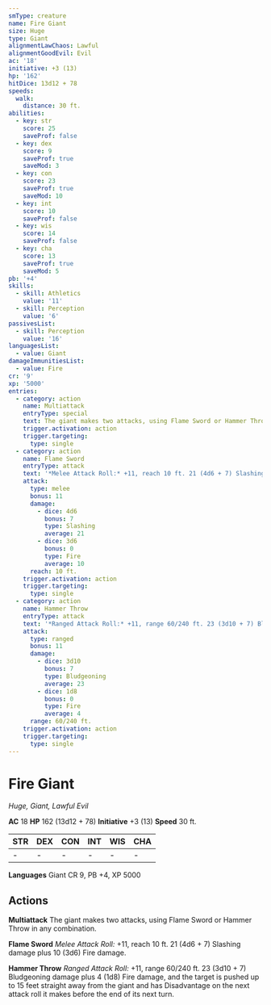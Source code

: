 ```yaml
---
smType: creature
name: Fire Giant
size: Huge
type: Giant
alignmentLawChaos: Lawful
alignmentGoodEvil: Evil
ac: '18'
initiative: +3 (13)
hp: '162'
hitDice: 13d12 + 78
speeds:
  walk:
    distance: 30 ft.
abilities:
  - key: str
    score: 25
    saveProf: false
  - key: dex
    score: 9
    saveProf: true
    saveMod: 3
  - key: con
    score: 23
    saveProf: true
    saveMod: 10
  - key: int
    score: 10
    saveProf: false
  - key: wis
    score: 14
    saveProf: false
  - key: cha
    score: 13
    saveProf: true
    saveMod: 5
pb: '+4'
skills:
  - skill: Athletics
    value: '11'
  - skill: Perception
    value: '6'
passivesList:
  - skill: Perception
    value: '16'
languagesList:
  - value: Giant
damageImmunitiesList:
  - value: Fire
cr: '9'
xp: '5000'
entries:
  - category: action
    name: Multiattack
    entryType: special
    text: The giant makes two attacks, using Flame Sword or Hammer Throw in any combination.
    trigger.activation: action
    trigger.targeting:
      type: single
  - category: action
    name: Flame Sword
    entryType: attack
    text: '*Melee Attack Roll:* +11, reach 10 ft. 21 (4d6 + 7) Slashing damage plus 10 (3d6) Fire damage.'
    attack:
      type: melee
      bonus: 11
      damage:
        - dice: 4d6
          bonus: 7
          type: Slashing
          average: 21
        - dice: 3d6
          bonus: 0
          type: Fire
          average: 10
      reach: 10 ft.
    trigger.activation: action
    trigger.targeting:
      type: single
  - category: action
    name: Hammer Throw
    entryType: attack
    text: '*Ranged Attack Roll:* +11, range 60/240 ft. 23 (3d10 + 7) Bludgeoning damage plus 4 (1d8) Fire damage, and the target is pushed up to 15 feet straight away from the giant and has Disadvantage on the next attack roll it makes before the end of its next turn.'
    attack:
      type: ranged
      bonus: 11
      damage:
        - dice: 3d10
          bonus: 7
          type: Bludgeoning
          average: 23
        - dice: 1d8
          bonus: 0
          type: Fire
          average: 4
      range: 60/240 ft.
    trigger.activation: action
    trigger.targeting:
      type: single
---
```


# Fire Giant
*Huge, Giant, Lawful Evil*

**AC** 18
**HP** 162 (13d12 + 78)
**Initiative** +3 (13)
**Speed** 30 ft.

| STR | DEX | CON | INT | WIS | CHA |
| --- | --- | --- | --- | --- | --- |
| - | - | - | - | - | - |

**Languages** Giant
CR 9, PB +4, XP 5000

## Actions

**Multiattack**
The giant makes two attacks, using Flame Sword or Hammer Throw in any combination.

**Flame Sword**
*Melee Attack Roll:* +11, reach 10 ft. 21 (4d6 + 7) Slashing damage plus 10 (3d6) Fire damage.

**Hammer Throw**
*Ranged Attack Roll:* +11, range 60/240 ft. 23 (3d10 + 7) Bludgeoning damage plus 4 (1d8) Fire damage, and the target is pushed up to 15 feet straight away from the giant and has Disadvantage on the next attack roll it makes before the end of its next turn.
